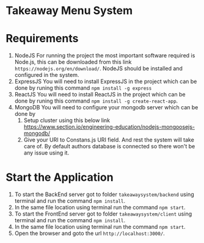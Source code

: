 # Takeaway Menu System

# Requirements
1. NodeJS
    For running the project the most important software required is Node.js, this can be downloaded
    from this link `https://nodejs.org/en/download/`. NodeJS should be installed and configured in the system.
2. ExpressJS
    You will need to install ExpressJS in the project which can be done by runing this command `npm install -g express`
3. ReactJS
    You will need to install ReactJS in the project which can be done by runing this command `npm install -g create-react-app`.
4. MongoDB
    You will need to configure your mongodb server which can be done by 
    1. Setup cluster using this below link
    https://www.section.io/engineering-education/nodejs-mongoosejs-mongodb/
    2. Give your URI to Constans.js URI field. And rest the system will take care of.
    By default authors database is connected so there won't be any issue using it.

# Start the Application
1. To start the BackEnd server got to folder `takeawaysystem/backend` using terminal and run the command `npm install`.
2. In the same file location using terminal run the command `npm start`.
3. To start the FrontEnd server got to folder `takeawaysystem/client` using terminal and run the command `npm install`.
4. In the same file location using terminal run the command `npm start`.
5. Open the browser and goto the url `http://localhost:3000/`.
